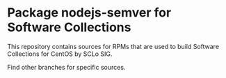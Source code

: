 # Package nodejs-semver for Software Collections

This repository contains sources for RPMs that are used
to build Software Collections for CentOS by SCLo SIG.

Find other branches for specific sources.
